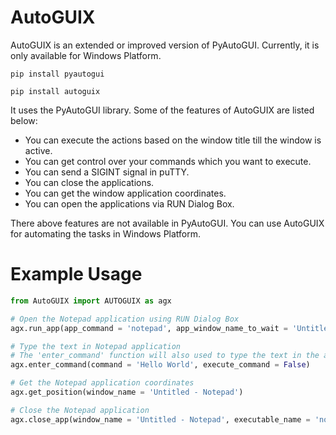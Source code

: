 AutoGUIX
========

AutoGUIX is an extended or improved version of PyAutoGUI. Currently, it is only available for Windows Platform.

`pip install pyautogui`

`pip install autoguix`

It uses the PyAutoGUI library. Some of the features of AutoGUIX are listed below:

* You can execute the actions based on the window title till the window is active.
* You can get control over your commands which you want to execute.
* You can send a SIGINT signal in puTTY.
* You can close the applications.
* You can get the window application coordinates.
* You can open the applications via RUN Dialog Box.

There above features are not available in PyAutoGUI. You can use AutoGUIX for automating the tasks in Windows Platform.

Example Usage
=============

```python
from AutoGUIX import AUTOGUIX as agx

# Open the Notepad application using RUN Dialog Box
agx.run_app(app_command = 'notepad', app_window_name_to_wait = 'Untitled - Notepad')

# Type the text in Notepad application
# The 'enter_command' function will also used to type the text in the application
agx.enter_command(command = 'Hello World', execute_command = False)

# Get the Notepad application coordinates
agx.get_position(window_name = 'Untitled - Notepad')

# Close the Notepad application
agx.close_app(window_name = 'Untitled - Notepad', executable_name = 'notepad.exe')

```
